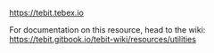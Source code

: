 https://tebit.tebex.io

For documentation on this resource, head to the wiki:
https://tebit.gitbook.io/tebit-wiki/resources/utilities
